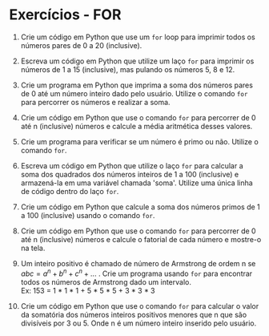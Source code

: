 # Exercícios - FOR

1. Crie um código em Python que use um ```for``` loop para imprimir todos os números pares de 0 a 20 (inclusive).

2. Escreva um código em Python que utilize um laço ```for``` para imprimir os números de 1 a 15 (inclusive), mas pulando os números 5, 8 e 12. 

3. Crie um programa em Python que imprima a soma dos números pares de 0 até um número inteiro dado pelo usuário. Utilize o comando ```for``` para percorrer os números e realizar a soma.

4. Crie um código em Python que use o comando ```for``` para percorrer de 0 até n (inclusive) números e calcule a média aritmética desses valores.

5. Crie um programa para verificar se um número é primo ou não. Utilize o comando ```for```.

6. Escreva um código em Python que utilize o laço ```for``` para calcular a soma dos quadrados dos números inteiros de 1 a 100 (inclusive) e armazená-la em uma variável chamada 'soma'. Utilize uma única linha de código dentro do laço ```for```.

7. Crie um código em Python que calcule a soma dos números primos de 1 a 100 (inclusive) usando o comando ```for```.

8. Crie um código em Python que use o comando ```for``` para percorrer de 0 até n (inclusive) números e calcule o fatorial de cada número e mostre-o na tela.

9. Um inteiro positivo é chamado de número de Armstrong de ordem n se $abc = a^n + b^n + c^n+...$ . Crie um programa usando ```for``` para encontrar todos os números de Armstrong dado um intervalo. 
<br>Ex: 153 = 1 * 1 * 1 + 5 * 5 * 5 + 3 * 3 * 3

10. Crie um código em Python que use o comando ```for``` para calcular o valor da somatória dos números inteiros positivos menores que n que são divisíveis por 3 ou 5. Onde n é um número inteiro inserido pelo usuário.
